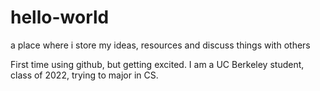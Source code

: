 # hello-world
a place where i store my ideas, resources and discuss things with others 

First time using github, but getting excited. 
I am a UC Berkeley student, class of 2022, trying to major in CS. 
